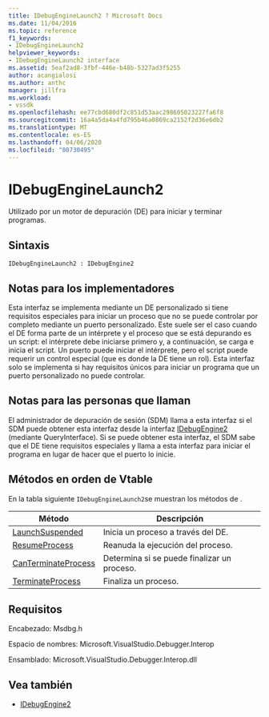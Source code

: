 ```yaml
---
title: IDebugEngineLaunch2 ? Microsoft Docs
ms.date: 11/04/2016
ms.topic: reference
f1_keywords:
- IDebugEngineLaunch2
helpviewer_keywords:
- IDebugEngineLaunch2 interface
ms.assetid: 5eaf2ad8-3fbf-446e-b48b-5327ad3f5255
author: acangialosi
ms.author: anthc
manager: jillfra
ms.workload:
- vssdk
ms.openlocfilehash: ee77cbd680df2c851d53aac298605023227fa6f8
ms.sourcegitcommit: 16a4a5da4a4fd795b46a0869ca2152f2d36e6db2
ms.translationtype: MT
ms.contentlocale: es-ES
ms.lasthandoff: 04/06/2020
ms.locfileid: "80730495"
---
```

# <a name="idebugenginelaunch2"></a>IDebugEngineLaunch2
Utilizado por un motor de depuración (DE) para iniciar y terminar programas.

## <a name="syntax"></a>Sintaxis

```
IDebugEngineLaunch2 : IDebugEngine2
```

## <a name="notes-for-implementers"></a>Notas para los implementadores
 Esta interfaz se implementa mediante un DE personalizado si tiene requisitos especiales para iniciar un proceso que no se puede controlar por completo mediante un puerto personalizado. Este suele ser el caso cuando el DE forma parte de un intérprete y el proceso que se está depurando es un script: el intérprete debe iniciarse primero y, a continuación, se carga e inicia el script. Un puerto puede iniciar el intérprete, pero el script puede requerir un control especial (que es donde la DE tiene un rol). Esta interfaz solo se implementa si hay requisitos únicos para iniciar un programa que un puerto personalizado no puede controlar.

## <a name="notes-for-callers"></a>Notas para las personas que llaman
 El administrador de depuración de sesión (SDM) llama a esta interfaz si el SDM puede obtener esta interfaz desde la interfaz [IDebugEngine2](../../../extensibility/debugger/reference/idebugengine2.md) (mediante QueryInterface). Si se puede obtener esta interfaz, el SDM sabe que el DE tiene requisitos especiales y llama a esta interfaz para iniciar el programa en lugar de hacer que el puerto lo inicie.

## <a name="methods-in-vtable-order"></a>Métodos en orden de Vtable
 En la tabla siguiente `IDebugEngineLaunch2`se muestran los métodos de .

|Método|Descripción|
|------------|-----------------|
|[LaunchSuspended](../../../extensibility/debugger/reference/idebugenginelaunch2-launchsuspended.md)|Inicia un proceso a través del DE.|
|[ResumeProcess](../../../extensibility/debugger/reference/idebugenginelaunch2-resumeprocess.md)|Reanuda la ejecución del proceso.|
|[CanTerminateProcess](../../../extensibility/debugger/reference/idebugenginelaunch2-canterminateprocess.md)|Determina si se puede finalizar un proceso.|
|[TerminateProcess](../../../extensibility/debugger/reference/idebugenginelaunch2-terminateprocess.md)|Finaliza un proceso.|

## <a name="requirements"></a>Requisitos
 Encabezado: Msdbg.h

 Espacio de nombres: Microsoft.VisualStudio.Debugger.Interop

 Ensamblado: Microsoft.VisualStudio.Debugger.Interop.dll

## <a name="see-also"></a>Vea también
- [IDebugEngine2](../../../extensibility/debugger/reference/idebugengine2.md)
